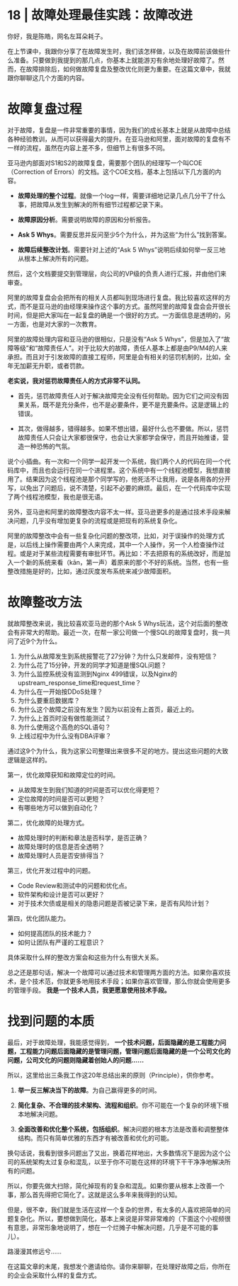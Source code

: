 # 18 | 故障处理最佳实践：故障改进
你好，我是陈皓，网名左耳朵耗子。

在上节课中，我跟你分享了在故障发生时，我们该怎样做，以及在故障前该做些什么准备。只要做到我提到的那几点，你基本上就能游刃有余地处理好故障了。然而，在故障排除后，如何做故障复盘及整改优化则更为重要。在这篇文章中，我就跟你聊聊这几个方面的内容。

# 故障复盘过程

对于故障，复盘是一件非常重要的事情，因为我们的成长基本上就是从故障中总结各种经验教训，从而可以获得最大的提升。在亚马逊和阿里，面对故障的复盘有不一样的流程，虽然在内容上差不多，但细节上有很多不同。

亚马逊内部面对S1和S2的故障复盘，需要那个团队的经理写一个叫COE（Correction of Errors）的文档。这个COE文档，基本上包括以下几方面的内容。

- **故障处理的整个过程**。就像一个log一样，需要详细地记录几点几分干了什么事，把故障从发生到解决的所有细节过程都记录下来。

- **故障原因分析**。需要说明故障的原因和分析报告。

- **Ask 5 Whys**。需要反思并反问至少5个为什么，并为这些“为什么”找到答案。

- **故障后续整改计划**。需要针对上述的“Ask 5 Whys”说明后续如何举一反三地从根本上解决所有的问题。


然后，这个文档要提交到管理层，向公司的VP级的负责人进行汇报，并由他们来审查。

阿里的故障复盘会会把所有的相关人员都叫到现场进行复盘。我比较喜欢这样的方式，而不是亚马逊的由经理来操作这个事的方式。虽然阿里的故障复盘会会开很长时间，但是把大家叫在一起复盘的确是一个很好的方式。一方面信息是透明的，另一方面，也是对大家的一次教育。

阿里的故障处理内容和亚马逊的很相似，只是没有“Ask 5 Whys”，但是加入了“故障等级”和“故障责任人”。对于比较大的故障，责任人基本上都是由P9/M4的人来承担。而且对于引发故障的直接工程师，阿里是会有相关的惩罚机制的，比如，全年无加薪无升职，或者罚款。

**老实说，我对惩罚故障责任人的方式非常不认同。**

- 首先，惩罚故障责任人对于解决故障完全没有任何帮助。因为它们之间没有因果关系，既不是充分条件，也不是必要条件，更不是充要条件。这是逻辑上的错误。

- 其次，做得越多，错得越多。如果不想出错，最好什么也不要做。所以，惩罚故障责任人只会让大家都很保守，也会让大家都学会保守，而且开始推诿，营造一种恐怖的气氛。


说个小插曲。有一次和一个同学一起开发一个系统，我们两个人的代码在同一个代码库中，而且也会运行在同一个进程里。这个系统中有一个线程池模型，我想直接用了。结果因为这个线程池是那个同学写的，他死活不让我用，说是各用各的分开写，以免出了问题后，说不清楚，引起不必要的麻烦。最后，在一个代码库中实现了两个线程池模型，我也是很无语。

另外，亚马逊和阿里的故障整改内容不太一样。亚马逊更多的是通过技术手段来解决问题，几乎没有增加更复杂的流程或是把现有的系统复杂化。

阿里的故障整改中会有一些复杂化问题的整改项，比如，对于误操作的处理方式是，以后线上操作需要由两个人来完成，其中一个人操作，另一个人检查操作过程。或是对于某些流程需要有审批环节。再比如：不去把原有的系统改好，而是加入一个新的系统来看（kān，第一声）着原来的那个不好的系统。当然，也有一些整改措施是好的，比如，通过灰度发布系统来减少故障面积。

# 故障整改方法

就故障整改来说，我比较喜欢亚马逊的那个Ask 5 Whys玩法，这个对后面的整改会有非常大的帮助。最近一次，在帮一家公司做一个慢SQL的故障复盘时，我一共问了近9个为什么。

1. 为什么从故障发生到系统报警花了27分钟？为什么只发邮件，没有短信？
2. 为什么花了15分钟，开发的同学才知道是慢SQL问题？
3. 为什么监控系统没有监测到Nginx 499错误，以及Nginx的upstream\_response\_time和request\_time？
4. 为什么在一开始按DDoS处理？
5. 为什么要重启数据库？
6. 为什么这个故障之前没有发生？因为以前没有上首页，最近上的。
7. 为什么上首页时没有做性能测试？
8. 为什么使用这个高危的SQL语句？
9. 上线过程中为什么没有DBA评审？

通过这9个为什么，我为这家公司整理出来很多不足的地方。提出这些问题的大致逻辑是这样的。

第一，优化故障获知和故障定位的时间。

- 从故障发生到我们知道的时间是否可以优化得更短？
- 定位故障的时间是否可以更短？
- 有哪些地方可以做到自动化？

第二，优化故障的处理方式。

- 故障处理时的判断和章法是否科学，是否正确？
- 故障处理时的信息是否全透明？
- 故障处理时人员是否安排得当？

第三，优化开发过程中的问题。

- Code Review和测试中的问题和优化点。
- 软件架构和设计是否可以更好？
- 对于技术欠债或是相关的隐患问题是否被记录下来，是否有风险计划？

第四，优化团队能力。

- 如何提高团队的技术能力？
- 如何让团队有严谨的工程意识？

具体采取什么样的整改方案会和这些为什么有很大关系。

总之还是那句话，解决一个故障可以通过技术和管理两方面的方法。如果你喜欢技术，是个技术范，你就更多地用技术手段；如果你喜欢管理，那么你就会使用更多的管理手段。 **我是一个技术人员，我更愿意使用技术手段。**

# 找到问题的本质

最后，对于故障处理，我能感觉得到， **一个技术问题，后面隐藏的是工程能力问题，工程能力问题后面隐藏的是管理问题，管理问题后面隐藏的是一个公司文化的问题，公司文化的问题则隐藏着创始人的问题……**

所以，这里给出三条我工作这20年总结出来的原则（Principle），供你参考。

1. **举一反三解决当下的故障**。为自己赢得更多的时间。

2. **简化复杂、不合理的技术架构、流程和组织**。你不可能在一个复杂的环境下根本地解决问题。

3. **全面改善和优化整个系统，包括组织**。解决问题的根本方法是改善和调整整体结构。而只有简单优雅的东西才有被改善和优化的可能。


换句话说，我看到很多问题出了又出，换着花样地出，大多数情况下是因为这个公司的系统架构太过复杂和混乱，以至于你不可能在这样的环境下干干净净地解决所有的问题。

所以，你要先做大扫除，简化掉现有的复杂和混乱。如果你要从根本上改善一个事，那么首先得把它简化了。这就是这么多年来我得到的认知。

但是，很不幸，我们就是生活在这样一个复杂的世界，有太多的人喜欢把简单的问题复杂化。所以，要想做到简化，基本上来说是非常非常难的（下面这个小视频很有意思，非常形象地说明了，想在一个烂摊子中解决问题，几乎是不可能的事儿）。

路漫漫其修远兮……

在这篇文章的末尾，我想发个邀请给你。请你来聊聊，在处理好故障之后，你所在的企业会采取什么样的复盘方式。